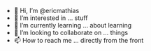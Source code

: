- 👋 Hi, I’m @ericmathias
- 👀 I’m interested in ... stuff
- 🌱 I’m currently learning ... about learning
- 💞️ I’m looking to collaborate on ... things
- 📫 How to reach me ... directly from the front

<!---
ericmathias/ericmathias is a ✨ special ✨ repository because its `README.md` (this file) appears on your GitHub profile.
You can click the Preview link to take a look at your changes.
--->
